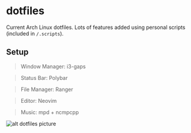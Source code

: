 # dotfiles
Current Arch Linux dotfiles. Lots of features added using personal scripts (included in ``` /.scripts ```).

## Setup
>Window Manager: i3-gaps

>Status Bar: Polybar

>File Manager: Ranger

>Editor: Neovim

>Music: mpd + ncmpcpp

![alt dotfiles picture](https://i.imgur.com/GDsj7Bq.png)
